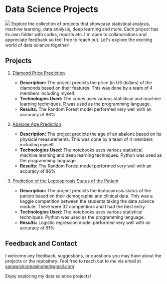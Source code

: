 # Data Science Projects
![](https://lh3.googleusercontent.com/yuUrDV2DAtBRvItHZ2FvXMkPbHR5NEt4kXbpp8dgK-r9jI9-irP19GJb2CvdBRYmy41KG4BxFu2Hod9GzdgGc46iYmm7As4bNNsc-JP7vYwY8d1BzHgZdvKR7H4xtLM20zR9gn0PJE-nQU0navp9Xh0pHc3Cp-CjYUENN7dWZ3NJiw8CiHFEJn7Mc0ul_A)
Explore the collection of projects that showcase statistical analysis, machine learning, data analysis, deep learning and more. Each project has its own folder with codes, reports etc. I'm open to collaborations and appreciate feedback so feel free to reach out. Let's explore the exciting world of data science together!
## Projects
1. [Diamond Price Prediction](https://github.com/SanjaniW/Data-Science-Projects/tree/main/Diamond%20Price%20Prediction)
    -  **Description:** The project predicts the price (in US dollars) of the diamonds based on their features. This was done by a team of 4 members including myself.
    - **Technologies Used:** The codes uses various statistical and machine learning techniques. R was used as the programming language.
    - **Results:** The Random Forest model performed very well with an accuracy of 98%

2. [Abalone Age Prediction](https://github.com/SanjaniW/Data-Science-Projects/tree/main/Abalone%20Age%20Prediction)
    -  **Description:** The project predicts the age of an abalone based on its physical measurements. This was done by a team of 4 members including myself.
    - **Technologies Used:** The notebooks uses various statistical, machine learning and deep learning techniques. Python was used as the programming language.
    - **Results:** The Random Forest model performed very well with an accuracy of 86%

3. [Prediction of the Leptospirosis Status of the Patient](https://github.com/SanjaniW/Data-Science-Projects/tree/main/Leptospirosis%20status%20prediction)
    -  **Description:** The project predicts the leptospirosis status of the patient based on their demographic and clinical data. This was a kaggle competition between the students taking the data science module. There were 32 competitiors and I had the best entry. 
    - **Technologies Used:** The notebooks uses various statistical techniques. Python was used as the programming language.
    - **Results:** Logistic regression model performed very well with an accuracy of 91%
      
## Feedback and Contact
I welcome any feedback, suggestions, or questions you may have about the projects or the repository. Feel free to reach out to me via email at sanawickramasinghe@gmail.com

Enjoy exploring my data science projects!
